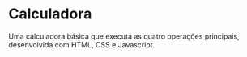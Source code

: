 # Calculadora
Uma calculadora básica que executa as quatro operações principais, desenvolvida com HTML, CSS e Javascript.
